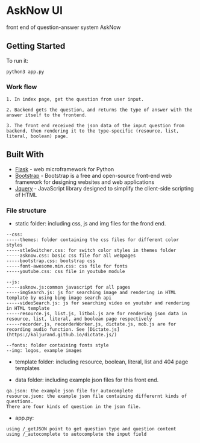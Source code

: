 # AskNow UI

front end of question-answer system AskNow

## Getting Started

To run it:
```
python3 app.py
```


### Work flow

```
1. In index page, get the question from user input.

2. Backend gets the question, and returns the type of answer with the answer itself to the frontend.

3. The front end received the json data of the input question from backend, then rendering it to the type-specific (resource, list, literal, boolean) page.

```

## Built With

* [Flask](http://flask.pocoo.org) - web microframework for Python
* [Bootstrap](https://getbootstrap.com) - Bootstrap is a free and open-source front-end web framework for designing websites and web applications
* [Jquery](https://jquery.com) - JavaScript library designed to simplify the client-side scripting of HTML


### File structure

* static folder: including css, js and img files for the frond end.
```
--css:
-----themes: folder containing the css files for different color styles
-----stleSwitcher.css: for switch color styles in themes folder
-----asknow.css: basic css file for all webpages
-----bootstrap.css: bootstrap css 
-----font-awesome.min.css: css file for fonts
-----youtube.css: css file in youtube module

--js:
-----asknow.js:common javascript for all pages
-----imgSearch.js: js for searching image and rendering in HTML template by using bing image search api
-----videoSearch.js: js for searching video on youtubr and rendering in HTML template
-----resource.js, list.js, litbol.js are for rendering json data in resource, list, literal, and boolean page respectively
-----recorder.js, recorderWorker.js, dictate.js, mob.js are for recording audio function. See [Dictate.js](https://kaljurand.github.io/dictate.js/)

--fonts: folder containing fonts style
--img: logos, example images
```

* template folder: including resource, boolean, literal, list and 404 page templates

* data folder: including example json files for this front end.
```
qa.json: the example json file for autocomplete
resource.json: the example json file containing differernt kinds of questions.
There are four kinds of question in the json file. 
```
* app.py:
```
using /_getJSON point to get question type and question content
using /_autocomplete to autocomplete the input field
``` 


